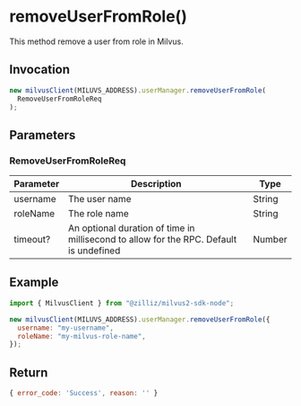 # removeUserFromRole()

This method remove a user from role in Milvus.

## Invocation

```javascript
new milvusClient(MILUVS_ADDRESS).userManager.removeUserFromRole(
  RemoveUserFromRoleReq
);
```

## Parameters

### RemoveUserFromRoleReq

| Parameter | Description                                                                            | Type   |
| --------- | -------------------------------------------------------------------------------------- | ------ |
| username  | The user name                                                                          | String |
| roleName  | The role name                                                                          | String |
| timeout?  | An optional duration of time in millisecond to allow for the RPC. Default is undefined | Number |

## Example

```javascript
import { MilvusClient } from "@zilliz/milvus2-sdk-node";

new milvusClient(MILUVS_ADDRESS).userManager.removeUserFromRole({
  username: "my-username",
  roleName: "my-milvus-role-name",
});
```

## Return

```javascript
{ error_code: 'Success', reason: '' }
```

